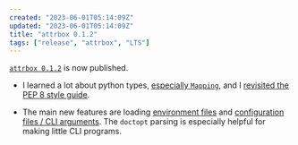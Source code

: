 ```yaml
---
created: "2023-06-01T05:14:09Z"
updated: "2023-06-01T05:14:09Z"
title: "attrbox 0.1.2"
tags: ["release", "attrbox", "LTS"]
---
```


[`attrbox 0.1.2`](https://github.com/metaist/attrbox/releases/tag/0.1.2) is now published.

- I learned a lot about python types, [especially `Mapping`](/blog/2023/05/fun-with-python-mapping.html), and I [revisited the PEP 8 style guide](/blog/2023/05/pep-8-thoughts.html).

- The main new features are loading [environment files](https://github.com/metaist/attrbox/blob/9ac72549726e25448dbf5228405a12dea6a65fe5/src/attrbox/env.py) and [configuration files / CLI arguments](https://github.com/metaist/attrbox/blob/9ac72549726e25448dbf5228405a12dea6a65fe5/src/attrbox/config.py). The `doctopt` parsing is especially helpful for making little CLI programs.
